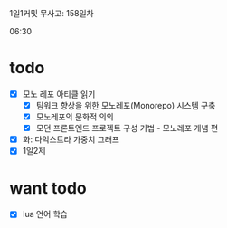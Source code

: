 1일1커밋 무사고: 158일차

06:30

# todo

- [x] 모노 레포 아티클 읽기
  - [x] 팀워크 향상을 위한 모노레포(Monorepo) 시스템 구축
  - [x] 모노레포의 문화적 의의
  - [x] 모던 프론트엔드 프로젝트 구성 기법 - 모노레포 개념 편
- [x] 화: 다익스트라 가중치 그래프
- [x] 1일2제

# want todo

- [x] lua 언어 학습

